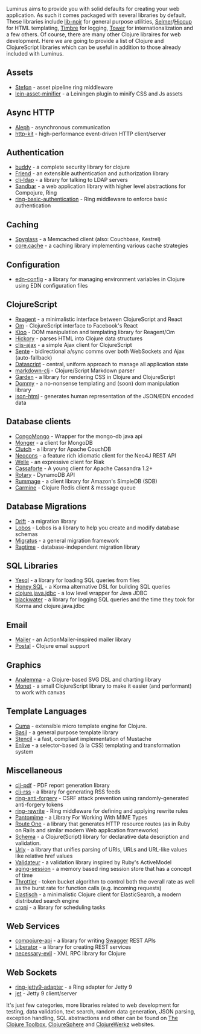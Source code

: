 Luminus aims to provide you with solid defaults for creating your web application. As such it comes packaged with several
libraries by default. These libraries include 
[lib-noir](https://github.com/noir-clojure/lib-noir) for general purpose utilities,
[Selmer](https://github.com/yogthos/Selmer)/[Hiccup](https://github.com/weavejester/hiccup) for HTML templating,
[Timbre](https://github.com/ptaoussanis/timbre) for logging,
[Tower](https://github.com/ptaoussanis/tower) for internationalization and a few others.
Of course, there are many other Clojure libraires for web development. Here we are going 
to provide a list of Clojure and ClojureScript libraries which can be useful in addition 
to those already included with Luminus.

## Assets

* [Stefon](https://github.com/circleci/stefon) - asset pipeline ring middleware
* [lein-asset-minifier](https://github.com/yogthos/lein-asset-minifier) - a Leiningen plugin to minify CSS and Js assets

## Async HTTP

* [Aleph](https://github.com/ztellman/aleph) - asynchronous communication
* [http-kit](https://github.com/http-kit/http-kit) - high-performance event-driven HTTP client/server

## Authentication

* [buddy](https://github.com/niwibe/buddy) - a complete security library for clojure
* [Friend](https://github.com/cemerick/friend) - an extensible authentication and authorization library
* [clj-ldap](https://github.com/pauldorman/clj-ldap) - a library for talking to LDAP servers
* [Sandbar](https://github.com/brentonashworth/sandbar) - a web application library with higher level abstractions for Compojure, Ring
* [ring-basic-authentication](https://github.com/remvee/ring-basic-authentication) - Ring middleware to enforce basic authentication

## Caching

* [Spyglass](https://github.com/clojurewerkz/spyglass) - a Memcached client (also: Couchbase, Kestrel)
* [core.cache](https://github.com/clojure/core.cache) - a caching library implementing various cache strategies

## Configuration

* [edn-config](https://github.com/yogthos/edn-config) - a library for managing environment variables in Clojure using EDN configuration files

## ClojureScript

* [Reagent](https://github.com/holmsand/reagent) - a minimalistic interface between ClojureScript and React
* [Om](https://github.com/swannodette/om) - ClojureScript interface to Facebook's React
* [Kioo](https://github.com/ckirkendall/kioo) - DOM manipulation and templating library for Reagent/Om
* [Hickory](https://github.com/davidsantiago/hickory) -  parses HTML into Clojure data structures
* [cljs-ajax](https://github.com/yogthos/cljs-ajax) - a simple Ajax client for ClojureScript
* [Sente](https://github.com/ptaoussanis/sente) - bidirectional a/sync comms over both WebSockets and Ajax (auto-fallback)
* [Datascript](https://github.com/tonsky/datascript) - central, uniform approach to manage all application state
* [markdown-clj](https://github.com/yogthos/markdown-clj) - Clojure/Script Markdown parser
* [Garden](https://github.com/noprompt/garden) - a library for rendering CSS in Clojure and ClojureScript
* [Dommy](https://github.com/Prismatic/dommy) - a no-nonsense templating and (soon) dom manipulation library
* [json-html](https://github.com/yogthos/json-html) - generates human representation of the JSON/EDN encoded data

## Database clients

* [CongoMongo](https://github.com/aboekhoff/congomongo) - Wrapper for the mongo-db java api
* [Monger](http://clojuremongodb.info/) - a client for MongoDB
* [Clutch](https://github.com/clojure-clutch/clutch) - a library for Apache CouchDB
* [Neocons](https://github.com/michaelklishin/neocons) - a feature rich idiomatic client for the Neo4J REST API
* [Welle](http://clojureriak.info/) - an expressive client for Riak
* [Cassaforte](https://github.com/clojurewerkz/cassaforte) - A young client for Apache Cassandra 1.2+
* [Rotary](https://github.com/weavejester/rotary) - DynamoDB API
* [Rummage](https://github.com/cemerick/rummage) - a client library for Amazon's SimpleDB (SDB)
* [Carmine](https://github.com/ptaoussanis/carmine) - Clojure Redis client & message queue

## Database Migrations

* [Drift](https://github.com/macourtney/drift) - a migration library
* [Lobos](http://budu.github.com/lobos/) - Lobos is a library to help you create and modify database schemas
* [Migratus](https://github.com/pjstadig/migratus) - a general migration framework
* [Ragtime](https://github.com/weavejester/ragtime) - database-independent migration library

## SQL Libraries

* [Yesql](https://github.com/krisajenkins/yesql) - a library for loading SQL queries from files
* [Honey SQL](https://github.com/jkk/honeysql) - a Korma alternative DSL for building SQL queries
* [clojure.java.jdbc](https://github.com/clojure/java.jdbc) - a low level wrapper for Java JDBC
* [blackwater](https://github.com/bitemyapp/blackwater) - a library for logging SQL queries and the time they took for Korma and clojure.java.jdbc

## Email

* [Mailer](https://github.com/clojurewerkz/mailer) - an ActionMailer-inspired mailer library
* [Postal](https://github.com/drewr/postal) - Clojure email support

## Graphics

* [Analemma](http://liebke.github.com/analemma/) - a Clojure-based SVG DSL and charting library
* [Monet](https://github.com/rm-hull/monet) - a small ClojureScript library to make it easier (and performant) to work with canvas 

## Template Languages

* [Cuma](https://github.com/liquidz/cuma) - extensible micro template engine for Clojure.
* [Basil](https://github.com/kumarshantanu/basil) - a general purpose template library
* [Stencil](https://github.com/davidsantiago/stencil) - a fast, compliant implementation of Mustache
* [Enlive](https://github.com/cgrand/enlive) - a selector-based (à la CSS) templating and transformation system

## Miscellaneous

* [clj-pdf](https://github.com/yogthos/clj-pdf) - PDF report generation library
* [clj-rss](https://github.com/yogthos/clj-rss) - a library for generating RSS feeds
* [ring-anti-forgery](https://github.com/ring-clojure/ring-anti-forgery) - CSRF attack prevention using randomly-generated anti-forgery tokens
* [ring-rewrite](https://github.com/ebaxt/ring-rewrite) - Ring middleware for defining and applying rewrite rules
* [Pantomime](https://github.com/michaelklishin/pantomime) - a Library For Working With MIME Types
* [Route One](https://github.com/clojurewerkz/route-one) -  a library that generates HTTP resource routes (as in Ruby on Rails and similar modern Web application frameworks)
* [Schema](https://github.com/prismatic/schema) - a Clojure(Script) library for declarative data description and validation. 
* [Urly](https://github.com/michaelklishin/urly) - a library that unifies parsing of URIs, URLs and URL-like values like relative href values
* [Validateur](http://clojurevalidations.info/articles/getting_started.html) - a validation library inspired by Ruby's ActiveModel
* [aging-session](https://github.com/diligenceengine/aging-session) - a memory based ring session store that has a concept of time
* [Throttler](https://github.com/brunoV/throttler) - token bucket algorithm to control both the overall rate as well as the burst rate for function calls (e.g. incoming requests)
* [Elastisch](https://github.com/clojurewerkz/elastisch) - a minimalistic Clojure client for ElasticSearch, a modern distributed search engine
* [cronj](http://docs.caudate.me/cronj/) - a library for scheduling tasks 

## Web Services 

* [compojure-api](https://github.com/metosin/compojure-api) - a library for writing [Swagger](https://github.com/wordnik/swagger-spec) REST APIs
* [Liberator](http://clojure-liberator.github.com/) - a library for creating REST services
* [necessary-evil](https://github.com/brehaut/necessary-evil) - XML RPC library for Clojure

## Web Sockets
* [ring-jetty9-adapter](https://github.com/sunng87/ring-jetty9-adapter) - a Ring adapter for Jetty 9
* [jet](https://github.com/mpenet/jet) - Jetty 9 client/server

It's just few categories, more libraries related to web development
 for testing, data validation, text search, random data generation,
 JSON parsing, exception handling, SQL abstractions and other can be found on
[The Clojure Toolbox](http://www.clojure-toolbox.com/),
[ClojureSphere](http://www.clojuresphere.com/) and
[ClojureWerkz](http://clojurewerkz.org/) websites.

